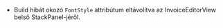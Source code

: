 - Build hibát okozó `FontStyle` attribútum eltávolítva az InvoiceEditorView belső StackPanel-jéről.
